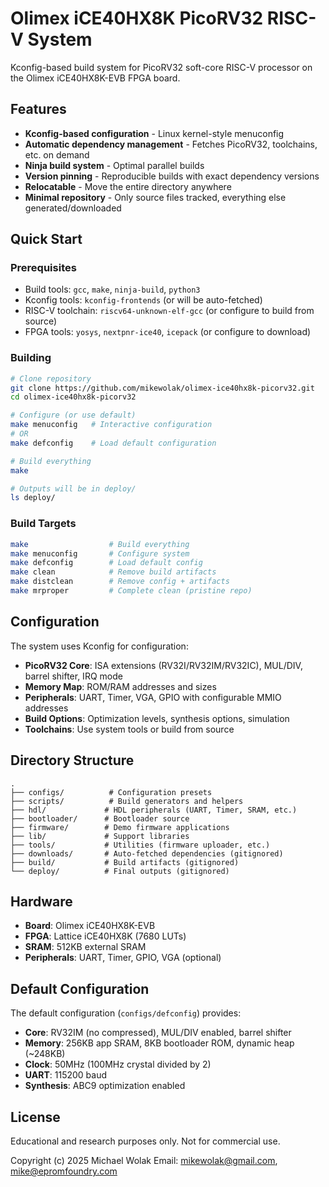 # Olimex iCE40HX8K PicoRV32 RISC-V System

Kconfig-based build system for PicoRV32 soft-core RISC-V processor on the Olimex iCE40HX8K-EVB FPGA board.

## Features

- **Kconfig-based configuration** - Linux kernel-style menuconfig
- **Automatic dependency management** - Fetches PicoRV32, toolchains, etc. on demand
- **Ninja build system** - Optimal parallel builds
- **Version pinning** - Reproducible builds with exact dependency versions
- **Relocatable** - Move the entire directory anywhere
- **Minimal repository** - Only source files tracked, everything else generated/downloaded

## Quick Start

### Prerequisites

- Build tools: `gcc`, `make`, `ninja-build`, `python3`
- Kconfig tools: `kconfig-frontends` (or will be auto-fetched)
- RISC-V toolchain: `riscv64-unknown-elf-gcc` (or configure to build from source)
- FPGA tools: `yosys`, `nextpnr-ice40`, `icepack` (or configure to download)

### Building

```bash
# Clone repository
git clone https://github.com/mikewolak/olimex-ice40hx8k-picorv32.git
cd olimex-ice40hx8k-picorv32

# Configure (or use default)
make menuconfig   # Interactive configuration
# OR
make defconfig    # Load default configuration

# Build everything
make

# Outputs will be in deploy/
ls deploy/
```

### Build Targets

```bash
make                  # Build everything
make menuconfig       # Configure system
make defconfig        # Load default config
make clean            # Remove build artifacts
make distclean        # Remove config + artifacts
make mrproper         # Complete clean (pristine repo)
```

## Configuration

The system uses Kconfig for configuration:

- **PicoRV32 Core**: ISA extensions (RV32I/RV32IM/RV32IC), MUL/DIV, barrel shifter, IRQ mode
- **Memory Map**: ROM/RAM addresses and sizes
- **Peripherals**: UART, Timer, VGA, GPIO with configurable MMIO addresses
- **Build Options**: Optimization levels, synthesis options, simulation
- **Toolchains**: Use system tools or build from source

## Directory Structure

```
.
├── configs/          # Configuration presets
├── scripts/          # Build generators and helpers
├── hdl/             # HDL peripherals (UART, Timer, SRAM, etc.)
├── bootloader/      # Bootloader source
├── firmware/        # Demo firmware applications
├── lib/             # Support libraries
├── tools/           # Utilities (firmware uploader, etc.)
├── downloads/       # Auto-fetched dependencies (gitignored)
├── build/           # Build artifacts (gitignored)
└── deploy/          # Final outputs (gitignored)
```

## Hardware

- **Board**: Olimex iCE40HX8K-EVB
- **FPGA**: Lattice iCE40HX8K (7680 LUTs)
- **SRAM**: 512KB external SRAM
- **Peripherals**: UART, Timer, GPIO, VGA (optional)

## Default Configuration

The default configuration (`configs/defconfig`) provides:

- **Core**: RV32IM (no compressed), MUL/DIV enabled, barrel shifter
- **Memory**: 256KB app SRAM, 8KB bootloader ROM, dynamic heap (~248KB)
- **Clock**: 50MHz (100MHz crystal divided by 2)
- **UART**: 115200 baud
- **Synthesis**: ABC9 optimization enabled

## License

Educational and research purposes only. Not for commercial use.

Copyright (c) 2025 Michael Wolak
Email: mikewolak@gmail.com, mike@epromfoundry.com
